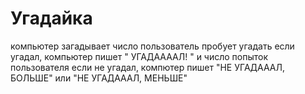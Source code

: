 # Угадайка #
компьютер загадывает число
пользователь пробует угадать
если угадал, компьютер пишет " УГАДААААЛ! " и число попыток пользователя
если не угадал, компютер пишет "НЕ УГАДАААЛ, БОЛЬШЕ" или "НЕ УГАДАААЛ, МЕНЬШЕ"
